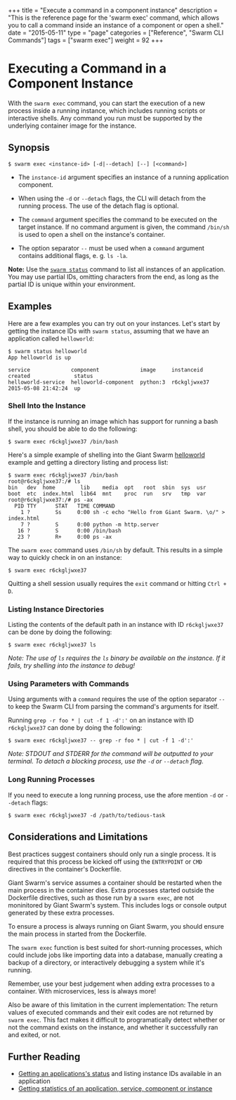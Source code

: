 +++
title = "Execute a command in a component instance"
description = "This is the reference page for the 'swarm exec' command, which allows you to call a command inside an instance of a component or open a shell."
date = "2015-05-11"
type = "page"
categories = ["Reference", "Swarm CLI Commands"]
tags = ["swarm exec"]
weight = 92
+++

# Executing a Command in a Component Instance

With the `swarm exec` command, you can start the execution of a new process inside a running instance, which includes running scripts or interactive shells. Any command you run must be supported by the underlying container image for the instance.

## Synopsis

```nohighlight
$ swarm exec <instance-id> [-d|--detach] [--] [<command>]
```

* The `instance-id` argument specifies an instance of a running application component.

* When using the `-d` or `--detach` flags, the CLI will detach from the running process. The use of the detach flag is optional.

* The `command` argument specifies the command to be executed on the target instance. If no command argument is given, the command `/bin/sh` is used to open a shell on the instance's container.

* The option separator `--` must be used when a `command` argument contains additional flags, e. g. `ls -la`.

**Note:** Use the [`swarm status`](../status/) command to list all instances of an application. You may use partial IDs, omitting characters from the end, as long as the partial ID is unique within your environment.

## Examples

Here are a few examples you can try out on your instances.  Let's start by getting the instance IDs with `swarm status`, assuming that we have an application called `helloworld`:

```nohighlight
$ swarm status helloworld
App helloworld is up

service             component             image     instanceid    created              status
helloworld-service  helloworld-component  python:3  r6ckgljwxe37  2015-05-08 21:42:24  up
```

### Shell Into the Instance

If the instance is running an image which has support for running a bash shell, you should be able to do the following:

```nohighlight
$ swarm exec r6ckgljwxe37 /bin/bash
```

Here's a simple example of shelling into the Giant Swarm [helloworld](https://github.com/giantswarm/helloworld) example and getting a directory listing and process list:

```nohighlight
$ swarm exec r6ckgljwxe37 /bin/bash
root@r6ckgljwxe37:/# ls
bin   dev  home        lib    media  opt   root  sbin  sys  usr
boot  etc  index.html  lib64  mnt    proc  run	 srv   tmp  var
root@r6ckgljwxe37:/# ps -ax
  PID TTY      STAT   TIME COMMAND
    1 ?        Ss     0:00 sh -c echo "Hello from Giant Swarm. \o/" > index.html
    7 ?        S      0:00 python -m http.server
   16 ?        S      0:00 /bin/bash
   23 ?        R+     0:00 ps -ax
```

The `swarm exec` command uses `/bin/sh` by default. This results in a simple way to quickly check in on an instance:

```nohighlight
$ swarm exec r6ckgljwxe37
```

Quitting a shell session usually requires the `exit` command or hitting `Ctrl + D`.

### Listing Instance Directories

Listing the contents of the default path in an instance with ID `r6ckgljwxe37` can be done by doing the following:

```nohighlight
$ swarm exec r6ckgljwxe37 ls
```

*Note: The use of `ls` requires the `ls` binary be available on the instance. If it fails, try shelling into the instance to debug!*

### Using Parameters with Commands

Using arguments with a `command` requires the use of the option separator `--` to keep the Swarm CLI from parsing the command's arguments for itself.

Running `grep -r foo * | cut -f 1 -d':'` on an instance with ID `r6ckgljwxe37` can done by doing the following:

```nohighlight
$ swarm exec r6ckgljwxe37 -- grep -r foo * | cut -f 1 -d':'
```

*Note: STDOUT and STDERR for the command will be outputted to your terminal. To detach a blocking process, use the `-d` or `--detach` flag.*

### Long Running Processes

If you need to execute a long running process, use the afore mention `-d` or `--detach` flags:

```nohighlight
$ swarm exec r6ckgljwxe37 -d /path/to/tedious-task
```

## Considerations and Limitations

Best practices suggest containers should only run a single process. It is required that this process be kicked off using the `ENTRYPOINT` or `CMD` directives in the container's Dockerfile.

Giant Swarm's service assumes a container should be restarted when the main process in the container dies. Extra processes started outside the Dockerfile directives, such as those run by a `swarm exec`, are not moninitored by Giant Swarm's system. This includes logs or console output generated by these extra processes.

To ensure a process is always running on Giant Swarm, you should ensure the main process in started from the Dockerfile.

The `swarm exec` function is best suited for short-running processes, which could include jobs like importing data into a database, manually creating a backup of a directory, or interactively debugging a system while it's running.

Remember, use your best judgement when adding extra processes to a container. With microservices, less is always more!

Also be aware of this limitation in the current implementation: The return values of executed commands and their exit codes are not returned by `swarm exec`. This fact makes it difficult to programatically detect whether or not the command exists on the instance, and whether it successfully ran and exited, or not.

## Further Reading

* [Getting an applications's status](/reference/cli/status/) and listing instance IDs available in an application
* [Getting statistics of an application, service, component or instance](/reference/cli/stats/)
